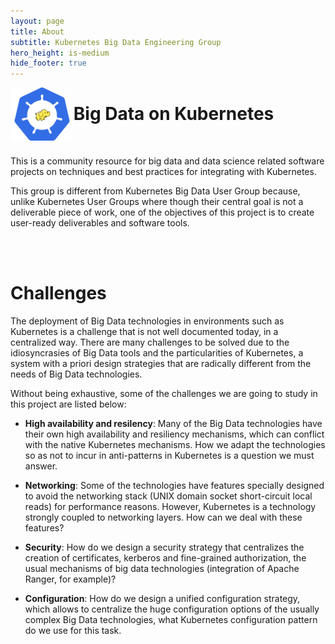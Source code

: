 ```yaml
---
layout: page
title: About
subtitle: Kubernetes Big Data Engineering Group
hero_height: is-medium
hide_footer: true
---
```


<img align="left" width="20%" src="../images/kubernetes-big-data-eg.png">

# Big Data on Kubernetes

<br>

This is a community resource for big data and data science related software projects on 
techniques and best practices for integrating with Kubernetes.

This group is different from Kubernetes Big Data User Group because, unlike 
Kubernetes User Groups where though their central goal is not a deliverable 
piece of work, one of the objectives of this project is to create user-ready 
deliverables and software tools.

<br>
<br>

# Challenges

<p>
The deployment of Big Data technologies in environments such as Kubernetes is a
challenge that is not well documented today, in a centralized way. There are 
many challenges to be solved due to the idiosyncrasies of Big Data tools and 
the particularities of Kubernetes, a system with a priori design strategies 
that are radically different from the needs of Big Data technologies.
</p>

Without being exhaustive, some of the challenges we are going to study in this 
project are listed below:

* **High availability and resilency**: Many of the Big Data technologies have 
  their own high availability and resiliency mechanisms, which can conflict 
  with the native Kubernetes mechanisms. How we adapt the technologies so 
  as not to incur in anti-patterns in Kubernetes is a question we must answer.

* **Networking**: Some of the technologies have features specially designed to avoid the 
  networking stack (UNIX domain socket short-circuit local reads) for 
  performance reasons. However, Kubernetes is a technology strongly coupled to 
  networking layers. How can we deal with these features?

* **Security**: How do we design a security strategy that centralizes the creation of 
  certificates, kerberos and fine-grained authorization, the usual mechanisms 
  of big data technologies (integration of Apache Ranger, for example)?

* **Configuration**: How do we design a unified configuration strategy, which allows to centralize 
  the huge configuration options of the usually complex Big Data technologies, 
  what Kubernetes configuration pattern do we use for this task.

